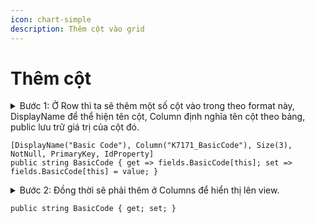 ```yaml
---
icon: chart-simple
description: Thêm cột vào grid
---
```


# Thêm cột

<details>

<summary>Bước 1: Ở Row thì ta sẽ thêm một số cột vào trong theo format này, DisplayName để thể hiện tên cột, Column định nghĩa tên cột theo bảng, public lưu trữ giá trị của cột đó.</summary>

```
[DisplayName("Basic Code"), Column("K7171_BasicCode"), Size(3), NotNull, PrimaryKey, IdProperty]
public string BasicCode { get => fields.BasicCode[this]; set => fields.BasicCode[this] = value; }
```

</details>

```
[DisplayName("Basic Code"), Column("K7171_BasicCode"), Size(3), NotNull, PrimaryKey, IdProperty]
public string BasicCode { get => fields.BasicCode[this]; set => fields.BasicCode[this] = value; }
```

<details>

<summary>Bước 2: Đồng thời sẽ phải thêm ở Columns để hiển thị lên view.</summary>

```
public string BasicCode { get; set; }
```

</details>

```
public string BasicCode { get; set; }
```
